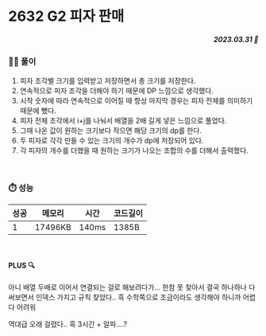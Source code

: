 # 2632 G2 피자 판매
##### <p align="right"> 2023.03.31 📆 </p> 

 
### 👩‍🏫 풀이
1. 피자 조각별 크기를 입력받고 저장하면서 총 크기를 저장한다.
2. 연속적으로 피자 조각을 더해야 하기 때문에 DP 느낌으로 생각했다.
3. 시작 숫자에 따라 연속적으로 이어질 때 항상 마지막 경우는 피자 전체를 의미하기 때문에 뺐다.
4. 피자 전체 조각에서 i+j를 나눠서 배열을 2배 길게 넣은 느낌으로 풀었다.
5. 그때 나온 값이 원하는 크기보다 작으면 해당 크기의 dp를 한다.
6. 두 피자로 각각 만들 수 있는 크기의 개수가 dp에 저장되어 있다.
7. 각 피자의 개수를 더했을 때 원하는 크기가 나오는 조합의 수를 더해서 출력했다.

<br>

### ⏱️ 성능
<!-- 테이블 -->
성공 |메모리 | 시간 | 코드길이
---|---|---|---|
1|17496KB|140ms|1385B

<br>

#### PLUS 🔍
아니 배열 두배로 이어서 연결되는 걸로 해보려다가… 한참 못 찾아서 결국 하나하나 다 써보면서 인덱스 가지고 규칙 찾았다.. 흑
수학쪽으로 조금이라도 생각해야 하니까 어렵다 어려워

역대급 오래 걸렸다.. 흑 3시간 + 알파....?
